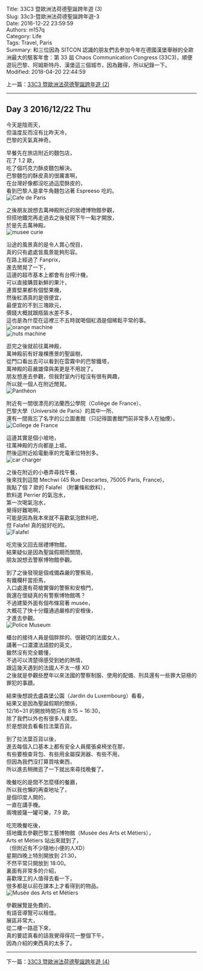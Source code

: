 Title: 33C3 暨歐洲法荷德聖誕跨年遊 (3)  
Slug: 33c3-暨歐洲法荷德聖誕跨年遊-3  
Date: 2016-12-22 23:59:59  
Authors: m157q  
Category: Life  
Tags: Travel, Paris  
Summary: 和三位因為 SITCON 認識的朋友們去參加今年在德國漢堡舉辦的全歐洲最大的駭客年會：第 33 屆 Chaos Communication Congress (33C3)，順便遊玩巴黎、阿姆斯特丹、漢堡這三個城市，因為難得，所以紀錄一下。  
Modified: 2018-04-20 22:44:59  
  
  
上一篇：[33C3 暨歐洲法荷德聖誕跨年遊 (2)](/posts/2016/12/21/33c3-暨歐洲法荷德聖誕跨年遊-2)  
  
---  
  
## Day 3 2016/12/22 Thu  
  
今天是陰雨天，  
但溫度反而沒有比昨天冷，  
巴黎的天氣真神奇。  
  
早餐先在旅店附近的麵包店，  
花了 1.2 歐，  
吃了個巧克力酥皮麵包解決。  
巴黎麵包的酥皮真的很厲害啊，  
在台灣好像都沒吃過這麼酥皮的，  
看到巴黎人是拿牛角麵包沾著 Espreeso 吃的。  
![Cafe de Paris](/files/33c3-暨歐洲法荷德聖誕跨年遊/cafe.jpg)  
  
  
之後朋友說想去萬神殿附近的居禮博物館參觀，  
但搭地鐵完再走過去之後發現下午一點才開放，  
於是先去萬神殿。  
![musee curie](/files/33c3-暨歐洲法荷德聖誕跨年遊/musee-curie.jpg)  
  
沿途的風景真的是令人賞心悅目，  
真的只有處處皆風景能夠形容。  
在路上經過了 Fanprix，  
進去閒晃了一下，  
這邊的超市基本上都會有台榨汁機，  
可以直接購買新鮮的果汁，  
連賣堅果都有個堅果機，  
然後紅酒真的是很便宜，  
最便宜的不到三塊歐元，  
價錢大概就跟瓶裝水差不多，  
這也是為什麼在這裡三不五時就喝個紅酒是個稀鬆平常的事。  
![orange machine](/files/33c3-暨歐洲法荷德聖誕跨年遊/orange-machine.jpg)  
![nuts machine](/files/33c3-暨歐洲法荷德聖誕跨年遊/nuts-machine.jpg)  
  
逛完之後就前往萬神殿，  
萬神殿前有好幾棵應景的聖誕樹，  
從門口看出去可以看到在雲霧中的巴黎鐵塔，  
萬神殿的莊嚴雄偉與美更是不用說了。  
朋友想進去參觀，但我對室內行程沒有很有興趣，  
所以就一個人在附近閒晃。  
![Panthéon](/files/33c3-暨歐洲法荷德聖誕跨年遊/Panthéon.jpg)  
  
附近有一間很漂亮的法蘭西公學院（Collège de France）、  
巴黎大學（Université de Paris）的其中一所、  
還有一間我忘了名字的公立圖書館（只記得圖書館門前非常多人在抽煙）。  
![College de France](/files/33c3-暨歐洲法荷德聖誕跨年遊/college-de-france.jpg)  
  
這邊其實是個小坡地，  
往萬神殿的方向都是上坡。  
然後這附近給電動車的充電車位特別多。  
![car charger](/files/33c3-暨歐洲法荷德聖誕跨年遊/car-charger.jpg)  
  
之後在附近的小巷弄尋找午餐，  
後來找到這間 Mechwi (45 Rue Descartes, 75005 Paris, France)，  
我點了個 7 歐的 Falafel （附薯條和飲料），  
飲料選 Perrier 的氣泡水，  
第一次喝氣泡水，  
覺得好難喝啊，  
可能是因為我本來就不喜歡氣泡飲料吧，  
但 Falafel 真的挺好吃的。  
![Falafel](/files/33c3-暨歐洲法荷德聖誕跨年遊/falafel.jpg)  
  
吃完後又回去居禮博物館，  
結果疑似是因為聖誕假期而關閉，  
朋友說想去警察博物館參觀。  
  
到了之後發現是個戒備森嚴的警察局，  
有鐵欄杆當拒馬，  
入口處還有荷槍實彈的警察和安檢門，  
我還在懷疑真的有警察博物館嗎？  
不過建築外面有個布條寫著 musée，  
大概花了快十分鐘通過嚴格的安檢後，  
才進去參觀。  
![Police Museum](/files/33c3-暨歐洲法荷德聖誕跨年遊/musee-de-police.jpg)  
  
櫃台的接待人員是個胖胖的、很親切的法國女人，  
講著一口濃濃法語腔的英文，  
雖然沒有完全聽懂，  
不過可以清楚得感受到她的熱情，  
跟這幾天遇到的法國人不太一樣 XD  
之後就是參觀些歷年以來法國的警察制服、使用的配備、刑具還有一些罪大惡極的罪犯的事蹟。  
  
結束後想說去盧森堡公園（Jardin du Luxembourg）看看，  
結果又是因為聖誕假期的關係，  
12/16~31 的開放時間只有 8:15 ~ 16:30，  
除了我們以外也有很多人撲空。  
於是想說去看看拉法葉百貨。  
  
到了拉法葉百貨以後，  
進去每個入口基本上都有安全人員擺張桌椅坐在那，  
有些要檢查背包、有些用金屬探測器、有些不用，  
但因為我們沒打算買啥東西，  
所以進去稍微逛了一下就出來尋找晚餐了。  
  
晚餐吃的是間不怎麼樣的餐廳，  
所以我也懶的再查地址了，  
是個印度人開的，  
一直在講手機。  
兩塊披薩一罐可樂，7.9 歐。  
  
吃完晚餐吃後，  
搭地鐵去參觀巴黎工藝博物館（Musée des Arts et Métiers），  
Arts et Métiers 站出來就到了，  
（但附近有不少隨地小便的人XD）  
星期四晚上特別開放到 21:30，  
不然平常只開放到 18:00。  
裏面有非常多的介紹，  
喜歡理工的人值得去看一下，  
很多都是以前在課本上才看得到的物品。  
![Musée des Arts et Métiers](/files/33c3-暨歐洲法荷德聖誕跨年遊/Musée-des-Arts-et-Métiers.jpg)  
  
參觀展覽是免費的，  
有語音導覽可以租借。  
展區非常大，  
從二樓一路逛下來，  
真的要認真看的話我覺得得花一整個下午，  
因為介紹的東西真的太多了。  
  
---  
  
下一篇：[33C3 暨歐洲法荷德聖誕跨年遊 (4)](/posts/2016/12/23/33c3-暨歐洲法荷德聖誕跨年遊-4)  
